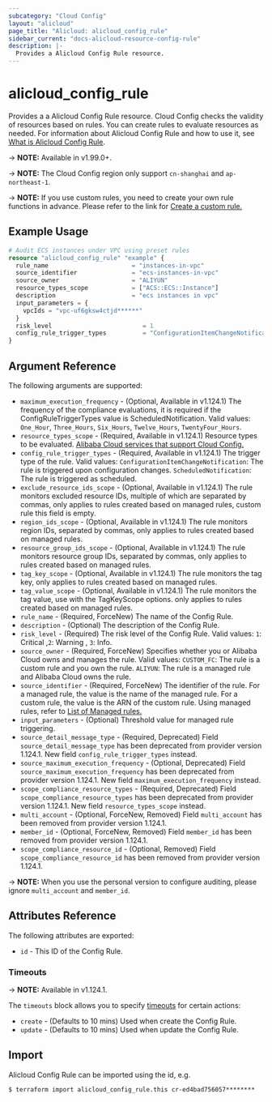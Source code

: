 ```yaml
---
subcategory: "Cloud Config"
layout: "alicloud"
page_title: "Alicloud: alicloud_config_rule"
sidebar_current: "docs-alicloud-resource-config-rule"
description: |-
  Provides a Alicloud Config Rule resource.
---
```


# alicloud\_config\_rule

Provides a a Alicloud Config Rule resource. Cloud Config checks the validity of resources based on rules. You can create rules to evaluate resources as needed.
For information about Alicloud Config Rule and how to use it, see [What is Alicloud Config Rule](https://www.alibabacloud.com/help/en/doc-detail/127388.htm).

-> **NOTE:** Available in v1.99.0+.

-> **NOTE:** The Cloud Config region only support `cn-shanghai` and `ap-northeast-1`.

-> **NOTE:** If you use custom rules, you need to create your own rule functions in advance. Please refer to the link for [Create a custom rule.](https://www.alibabacloud.com/help/en/doc-detail/127405.htm)

## Example Usage

```terraform
# Audit ECS instances under VPC using preset rules
resource "alicloud_config_rule" "example" {
  rule_name                       = "instances-in-vpc"
  source_identifier               = "ecs-instances-in-vpc"
  source_owner                    = "ALIYUN"
  resource_types_scope            = ["ACS::ECS::Instance"]
  description                     = "ecs instances in vpc"
  input_parameters = {
    vpcIds = "vpc-uf6gksw4ctjd******"
  }
  risk_level                         = 1
  config_rule_trigger_types          = "ConfigurationItemChangeNotification"
}

```
## Argument Reference

The following arguments are supported:

* `maximum_execution_frequency` - (Optional, Available in v1.124.1) The frequency of the compliance evaluations, it is required if the ConfigRuleTriggerTypes value is ScheduledNotification. Valid values: `One_Hour`, `Three_Hours`, `Six_Hours`, `Twelve_Hours`, `TwentyFour_Hours`.
* `resource_types_scope` - (Required, Available in v1.124.1) Resource types to be evaluated. [Alibaba Cloud services that support Cloud Config.](https://www.alibabacloud.com/help/en/doc-detail/127411.htm)
* `config_rule_trigger_types` - (Required, Available in v1.124.1) The trigger type of the rule. Valid values: `ConfigurationItemChangeNotification`: The rule is triggered upon configuration changes. `ScheduledNotification`: The rule is triggered as scheduled.
* `exclude_resource_ids_scope` - (Optional, Available in v1.124.1) The rule monitors excluded resource IDs, multiple of which are separated by commas, only applies to rules created based on managed rules, custom rule this field is empty.
* `region_ids_scope` - (Optional, Available in v1.124.1) The rule monitors region IDs, separated by commas, only applies to rules created based on managed rules.
* `resource_group_ids_scope` - (Optional, Available in v1.124.1) The rule monitors resource group IDs, separated by commas, only applies to rules created based on managed rules.
* `tag_key_scope` - (Optional, Available in v1.124.1) The rule monitors the tag key, only applies to rules created based on managed rules.
* `tag_value_scope` - (Optional, Available in v1.124.1) The rule monitors the tag value, use with the TagKeyScope options. only applies to rules created based on managed rules.
* `rule_name` - (Required, ForceNew) The name of the Config Rule. 
* `description` - (Optional) The description of the Config Rule.
* `risk_level` - (Required) The risk level of the Config Rule. Valid values: `1`: Critical ,`2`: Warning , `3`: Info.
* `source_owner` - (Required, ForceNew) Specifies whether you or Alibaba Cloud owns and manages the rule. Valid values: `CUSTOM_FC`: The rule is a custom rule and you own the rule. `ALIYUN`: The rule is a managed rule and Alibaba Cloud owns the rule.
* `source_identifier` - (Required, ForceNew) The identifier of the rule. For a managed rule, the value is the name of the managed rule. For a custom rule, the value is the ARN of the custom rule. Using managed rules, refer to [List of Managed rules.](https://www.alibabacloud.com/help/en/doc-detail/127404.htm)
* `input_parameters` - (Optional) Threshold value for managed rule triggering. 
* `source_detail_message_type` - (Required, Deprecated) Field `source_detail_message_type` has been deprecated from provider version 1.124.1. New field `config_rule_trigger_types` instead.
* `source_maximum_execution_frequency` - (Optional, Deprecated) Field `source_maximum_execution_frequency` has been deprecated from provider version 1.124.1. New field `maximum_execution_frequency` instead.
* `scope_compliance_resource_types` - (Required, Deprecated) Field `scope_compliance_resource_types` has been deprecated from provider version 1.124.1. New field `resource_types_scope` instead.
* `multi_account` - (Optional, ForceNew, Removed) Field `multi_account` has been removed from provider version 1.124.1. 
* `member_id` - (Optional, ForceNew, Removed) Field `member_id` has been removed from provider version 1.124.1. 
* `scope_compliance_resource_id` - (Optional, Removed) Field `scope_compliance_resource_id` has been removed from provider version 1.124.1. 

-> **NOTE:** When you use the personal version to configure auditing, please ignore `multi_account` and `member_id`.

## Attributes Reference

The following attributes are exported:

* `id` - This ID of the Config Rule.  

### Timeouts

-> **NOTE:** Available in v1.124.1.

The `timeouts` block allows you to specify [timeouts](https://www.terraform.io/docs/configuration-0-11/resources.html#timeouts) for certain actions:

* `create` - (Defaults to 10 mins) Used when create the Config Rule.
* `update` - (Defaults to 10 mins) Used when update the Config Rule.

## Import

Alicloud Config Rule can be imported using the id, e.g.

```
$ terraform import alicloud_config_rule.this cr-ed4bad756057********
```
